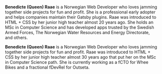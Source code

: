 **Benedicte (Queen) Raae** is a Norwegian Web Developer who loves jamming
together side projects for fun and profit. She is a professional early adopter
and helps companies maintain their Gatsby plugins. Raae was introduced to HTML +
CSS by her junior high teacher almost 20 years ago. She holds an MSc in Computer
Science and has developed apps trusted by the Swedish Armed Forces, The
Norwegian Water Resources and Energy Directorate, and others.

**Benedicte (Queen) Raae** is a Norwegian Web Developer who loves jamming
together side projects for fun and profit. Raae was introduced to HTML +
CSS by her junior high teacher almost 30 years ago that put her on the MSc in Computer
Science path. She is currently working as a fCTO for Whee Bikes and a fractional fDevRel for Outseta.
